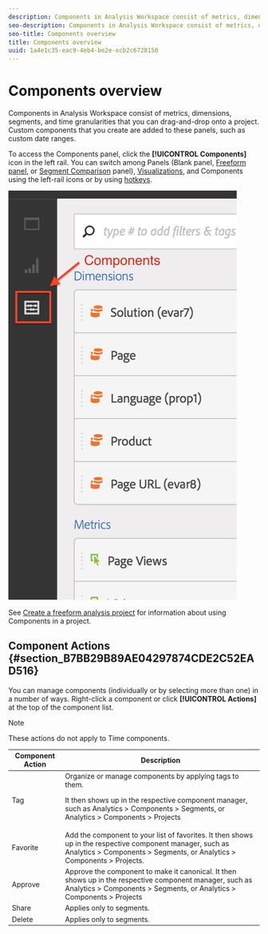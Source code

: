 ```yaml
---
description: Components in Analysis Workspace consist of metrics, dimensions, segments, and time granularities that you can drag-and-drop onto a project. Custom components that you create are added to these panels, such as custom date ranges.
seo-description: Components in Analysis Workspace consist of metrics, dimensions, segments, and time granularities that you can drag-and-drop onto a project. Custom components that you create are added to these panels, such as custom date ranges.
seo-title: Components overview
title: Components overview
uuid: 1a4e1c35-eac9-4eb4-be2e-ecb2c6728150
---
```


# Components overview

Components in Analysis Workspace consist of metrics, dimensions, segments, and time granularities that you can drag-and-drop onto a project. Custom components that you create are added to these panels, such as custom date ranges.

To access the Components panel, click the **[!UICONTROL Components]** icon in the left rail. You can switch among Panels (Blank panel, [Freeform panel](../../../analyze/analysis-workspace/visualizations/freeform-table.md#concept_0D2E24FCCBAF4194AA941448860E422F), or [Segment Comparison](../../../analyze/analysis-workspace/c-panels/c-segment-comparison/segment-comparison.md#concept_74FAC1C6D0204F9190A110B0D9005793) panel), [Visualizations](../../../analyze/analysis-workspace/visualizations/freeform-analysis-visualizations.md#concept_09242627629147A88A68F1506954C276), and Components using the left-rail icons or by using [hotkeys](../../../analyze/analysis-workspace/build-workspace-project/fa-shortcut-keys.md#concept_9A6356084DBC4D468E265E7A65B3E051).

![](assets/components.png)

See [Create a freeform analysis project](../../../analyze/analysis-workspace/build-workspace-project/t-freeform-project.md#task_C2C698ACC7954062A28E4784911E6CF2) for information about using Components in a project.

## Component Actions {#section_B7BB29B89AE04297874CDE2C52EAD516}

You can manage components (individually or by selecting more than one) in a number of ways. Right-click a component or click **[!UICONTROL Actions]** at the top of the component list.

>[!NOTE]
>
>These actions do not apply to Time components.

<table id="table_652668ED7188492293446E1D691C4AC9"> 
 <thead> 
  <tr> 
   <th colname="col1" class="entry"> Component Action </th> 
   <th colname="col2" class="entry"> Description </th> 
  </tr>
 </thead>
 <tbody> 
  <tr> 
   <td colname="col1"> Tag </td> 
   <td colname="col2">Organize or manage components by applying tags to them. <p>It then shows up in the respective component manager, such as <span class="ignoretag"><span class="uicontrol"> Analytics</span> &gt; <span class="uicontrol"> Components</span> &gt; <span class="uicontrol"> Segments</span></span>, or <span class="ignoretag"><span class="uicontrol"> Analytics</span> &gt; <span class="uicontrol"> Components</span> &gt; <span class="uicontrol"> Projects</span></span> </p> </td> 
  </tr> 
  <tr> 
   <td colname="col1"> Favorite </td> 
   <td colname="col2">Add the component to your list of favorites. It then shows up in the respective component manager, such as <span class="ignoretag"><span class="uicontrol"> Analytics</span> &gt; <span class="uicontrol"> Components</span> &gt; <span class="uicontrol"> Segments</span></span>, or <span class="ignoretag"><span class="uicontrol"> Analytics</span> &gt; <span class="uicontrol"> Components</span> &gt; <span class="uicontrol"> Projects</span></span>. </td> 
  </tr> 
  <tr> 
   <td colname="col1"> Approve </td> 
   <td colname="col2">Approve the component to make it canonical. It then shows up in the respective component manager, such as <span class="ignoretag"><span class="uicontrol"> Analytics</span> &gt; <span class="uicontrol"> Components</span> &gt; <span class="uicontrol"> Segments</span></span>, or <span class="ignoretag"><span class="uicontrol"> Analytics</span> &gt; <span class="uicontrol"> Components</span> &gt; <span class="uicontrol"> Projects</span></span> </td> 
  </tr> 
  <tr> 
   <td colname="col1"> Share </td> 
   <td colname="col2"> Applies only to segments. </td> 
  </tr> 
  <tr> 
   <td colname="col1"> Delete </td> 
   <td colname="col2"> Applies only to segments. </td> 
  </tr> 
 </tbody> 
</table>

